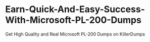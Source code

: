 # Earn-Quick-And-Easy-Success-With-Microsoft-PL-200-Dumps
Get High Quality and Real Microsoft PL-200 Dumps on KillerDumps
